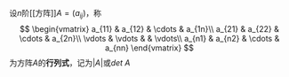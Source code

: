 设$n$阶[[方阵]]$A=(a_{ij})$，称
$$
\begin{vmatrix}
a_{11} & a_{12} & \cdots & a_{1n}\\
a_{21} & a_{22} & \cdots & a_{2n}\\
\vdots & \vdots &        & \vdots\\
a_{n1} & a_{n2} & \cdots & a_{nn}
\end{vmatrix}
$$
为方阵$A$的**行列式**，记为$|A|$或$det\ A$